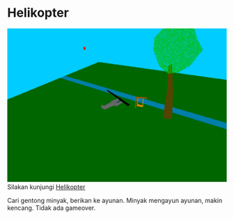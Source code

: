 # Helikopter  

![tampilan gambar](image/tampil.png)  
Silakan kunjungi [Helikopter]()  
  
Cari gentong minyak, berikan ke ayunan.
Minyak mengayun ayunan, makin kencang.
Tidak ada gameover.
